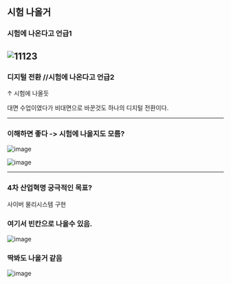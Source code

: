 ## 시험 나올거

### 시험에 나온다고 언급1

![11123](https://user-images.githubusercontent.com/94778099/157619920-aac74bf7-e52f-45ca-a5ea-91e612e572c3.PNG)
------


### 디지털 전환 //시험에 나온다고 언급2
  ↑ 시험에 나올듯
  
  대면 수업이였다가 비대면으로 바꾼것도 하나의 디지털 전환이다.
  
  
-------

###  이해하면 좋다 -> 시험에 나올지도 모름?

![image](https://user-images.githubusercontent.com/94778099/157620093-efe55a55-58c7-449b-b70d-5bdb2039750b.png)

![image](https://user-images.githubusercontent.com/94778099/157620140-b6bcab65-40d8-4490-8a61-2e20e9fc58a9.png)



------

### 4차 산업혁명 궁극적인 목표?

사이버 물리시스템 구현


### 여기서 빈칸으로 나올수 있음.

![image](https://user-images.githubusercontent.com/94778099/158762932-94dd9187-e4b5-4d45-8047-1f15ac706bf1.png)

### 딱봐도 나올거 같음


![image](https://user-images.githubusercontent.com/94778099/158765064-e6a33fd8-6878-40f0-8f3e-bf85562b3454.png)




